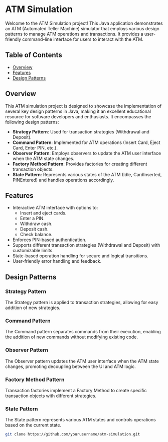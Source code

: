 # ATM Simulation

Welcome to the ATM Simulation project! This Java application demonstrates an ATM (Automated Teller Machine) simulator that employs various design patterns to manage ATM operations and transactions. It provides a user-friendly command-line interface for users to interact with the ATM.

## Table of Contents

- [Overview](#overview)
- [Features](#features)
- [Design Patterns](#design-patterns)


## Overview

This ATM simulation project is designed to showcase the implementation of several key design patterns in Java, making it an excellent educational resource for software developers and enthusiasts. It encompasses the following design patterns:

- **Strategy Pattern**: Used for transaction strategies (Withdrawal and Deposit).
- **Command Pattern**: Implemented for ATM operations (Insert Card, Eject Card, Enter PIN, etc.).
- **Observer Pattern**: Employs observers to update the ATM user interface when the ATM state changes.
- **Factory Method Pattern**: Provides factories for creating different transaction objects.
- **State Pattern**: Represents various states of the ATM (Idle, CardInserted, PINEntered) and handles operations accordingly.

## Features

- Interactive ATM interface with options to:
  - Insert and eject cards.
  - Enter a PIN.
  - Withdraw cash.
  - Deposit cash.
  - Check balance.
- Enforces PIN-based authentication.
- Supports different transaction strategies (Withdrawal and Deposit) with customizable limits.
- State-based operation handling for secure and logical transitions.
- User-friendly error handling and feedback.

## Design Patterns

### Strategy Pattern

The Strategy pattern is applied to transaction strategies, allowing for easy addition of new strategies.

### Command Pattern

The Command pattern separates commands from their execution, enabling the addition of new commands without modifying existing code.

### Observer Pattern

The Observer pattern updates the ATM user interface when the ATM state changes, promoting decoupling between the UI and ATM logic.

### Factory Method Pattern

Transaction factories implement a Factory Method to create specific transaction objects with different strategies.

### State Pattern

The State pattern represents various ATM states and controls operations based on the current state.



   ```bash
   git clone https://github.com/yourusername/atm-simulation.git
